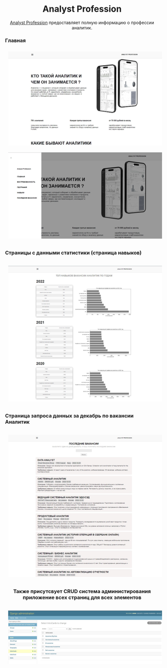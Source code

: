 <h1 style="text-align:center">Analyst Profession</h1>
<p style="font-size: 14px; text-align: center"><a href="https://dmitryovechkin.pythonanywhere.com/">Analyst Profession</a>
предоставляет полную информацию о профессии аналитик.
</p>
<h3>Главная</h3>
<img style="margin: 10px 10px;" src="pics/pic1.jpg">
<img style="margin: 10px 10px;" src="pics/pic2.jpg">

<h3>Страницы с данными статистики (страница навыков)<h3>
<img style="margin: 10px 10px;" src="pics/pic5.jpg">

<h3>Страница запроса данных за декабрь по вакансии Аналитик<h3>
<img style="margin: 10px 10px;" src="pics/pic6.jpg">

<h3 style='text-align: center;'>Также присутсвует CRUD система администирования приложение всех страниц для всех элементов<h3>
<img style="margin: 10px 10px;" src="pics/pic8.jpg">
